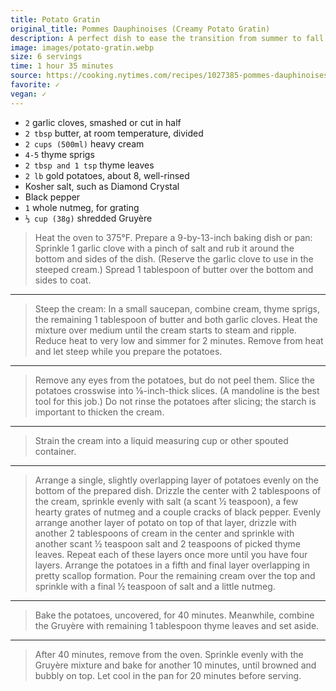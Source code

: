```yaml
---
title: Potato Gratin
original_title: Pommes Dauphinoises (Creamy Potato Gratin)
description: A perfect dish to ease the transition from summer to fall to winter, this satisfying and comforting gratin can easily be the centerpiece of your meal, served with a bright, plucky salad and some roasted vegetables. 
image: images/potato-gratin.webp
size: 6 servings
time: 1 hour 35 minutes
source: https://cooking.nytimes.com/recipes/1027385-pommes-dauphinoises-creamy-potato-gratin
favorite: ✓
vegan: ✓
---
```


* `2` garlic cloves, smashed or cut in half
* `2 tbsp` butter, at room temperature, divided
* `2 cups (500ml)` heavy cream
* `4-5` thyme sprigs
* `2 tbsp and 1 tsp` thyme leaves
* `2 lb` gold potatoes, about 8, well-rinsed
* Kosher salt, such as Diamond Crystal
* Black pepper
* `1` whole nutmeg, for grating
* `⅓ cup (38g)` shredded Gruyère

> Heat the oven to 375°F. Prepare a 9-by-13-inch baking dish or pan: Sprinkle 1 garlic clove with a pinch of salt and rub it around the bottom and sides of the dish. (Reserve the garlic clove to use in the steeped cream.) Spread 1 tablespoon of butter over the bottom and sides to coat.

---

> Steep the cream: In a small saucepan, combine cream, thyme sprigs, the remaining 1 tablespoon of butter and both garlic cloves. Heat the mixture over medium until the cream starts to steam and ripple. Reduce heat to very low and simmer for 2 minutes. Remove from heat and let steep while you prepare the potatoes.

---

> Remove any eyes from the potatoes, but do not peel them. Slice the potatoes crosswise into ⅛-inch-thick slices. (A mandoline is the best tool for this job.) Do not rinse the potatoes after slicing; the starch is important to thicken the cream.

---

> Strain the cream into a liquid measuring cup or other spouted container.

---

> Arrange a single, slightly overlapping layer of potatoes evenly on the bottom of the prepared dish. Drizzle the center with 2 tablespoons of the cream, sprinkle evenly with salt (a scant ½ teaspoon), a few hearty grates of nutmeg and a couple cracks of black pepper. Evenly arrange another layer of potato on top of that layer, drizzle with another 2 tablespoons of cream in the center and sprinkle with another scant ½ teaspoon salt and 2 teaspoons of picked thyme leaves. Repeat each of these layers once more until you have four layers. Arrange the potatoes in a fifth and final layer overlapping in pretty scallop formation. Pour the remaining cream over the top and sprinkle with a final ½ teaspoon of salt and a little nutmeg.

---

> Bake the potatoes, uncovered, for 40 minutes. Meanwhile, combine the Gruyère with remaining 1 tablespoon thyme leaves and set aside.

---

> After 40 minutes, remove from the oven. Sprinkle evenly with the Gruyère mixture and bake for another 10 minutes, until browned and bubbly on top. Let cool in the pan for 20 minutes before serving.